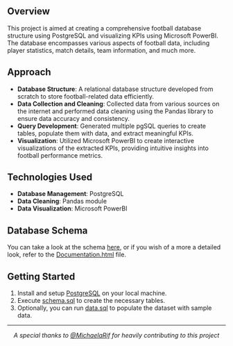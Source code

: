 ## Overview
This project is aimed at creating a comprehensive football database structure using PostgreSQL and visualizing KPIs using Microsoft PowerBI. The database encompasses various aspects of football data, including player statistics, match details, team information, and much more.

## Approach
- **Database Structure**: A relational database structure developed from scratch to store football-related data efficiently.
- **Data Collection and Cleaning**: Collected data from various sources on the internet and performed data cleaning using the Pandas library to ensure data accuracy and consistency.
- **Query Development**: Generated multiple pgSQL queries to create tables, populate them with data, and extract meaningful KPIs.
- **Visualization**: Utilized Microsoft PowerBI to create interactive visualizations of the extracted KPIs, providing intuitive insights into football performance metrics.

## Technologies Used
- **Database Management**: PostgreSQL
- **Data Cleaning**: Pandas module
- **Data Visualization**: Microsoft PowerBI

## Database Schema
You can take a look at the schema [here](https://github.com/andrewzgheib/Football-Database-Analysis/blob/main/image.png), or if you wish of a more a detailed look, refer to the [Documentation.html](https://github.com/andrewzgheib/Football-Database-Analysis/blob/main/Documentation.html) file.

## Getting Started
1. Install and setup [PostgreSQL](https://www.postgresql.org/download/) on your local machine.
2. Execute [schema.sql](https://github.com/andrewzgheib/Football-Database-Analysis/blob/main/schema.sql) to create the necessary tables.
3. Optionally, you can run [data.sql](https://github.com/andrewzgheib/Football-Database-Analysis/blob/main/data.sql) to populate the dataset with sample data.

---
<p align="center"><em>A special thanks to <a href="https://www.github.com/MichaelaRif">@MichaelaRif</a> for heavily contributing to this project</em></p>
